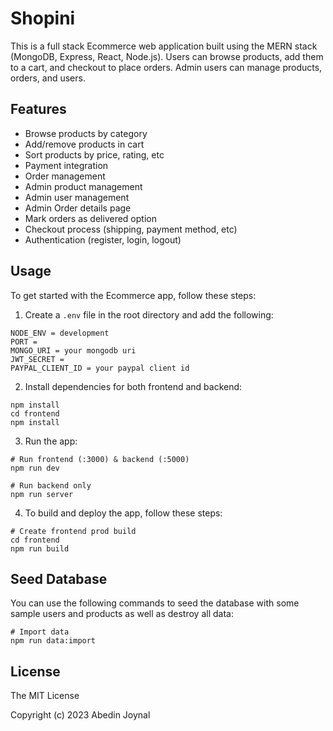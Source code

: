 # Shopini

This is a full stack Ecommerce web application built using the MERN stack (MongoDB, Express, React, Node.js). Users can browse products, add them to a cart, and checkout to place orders. Admin users can manage products, orders, and users.

## Features

- Browse products by category
- Add/remove products in cart
- Sort products by price, rating, etc
- Payment integration
- Order management
- Admin product management
- Admin user management
- Admin Order details page
- Mark orders as delivered option
- Checkout process (shipping, payment method, etc)
- Authentication (register, login, logout)

## Usage

To get started with the Ecommerce app, follow these steps:

1. Create a `.env` file in the root directory and add the following:

```
NODE_ENV = development
PORT = 
MONGO_URI = your mongodb uri
JWT_SECRET = 
PAYPAL_CLIENT_ID = your paypal client id
```

2. Install dependencies for both frontend and backend:

```
npm install
cd frontend
npm install
```

3. Run the app:

```
# Run frontend (:3000) & backend (:5000)
npm run dev

# Run backend only
npm run server
```

4. To build and deploy the app, follow these steps:

```
# Create frontend prod build
cd frontend
npm run build
```

## Seed Database

You can use the following commands to seed the database with some sample users and products as well as destroy all data:

```
# Import data
npm run data:import

```

## License

The MIT License

Copyright (c) 2023 Abedin Joynal
```
